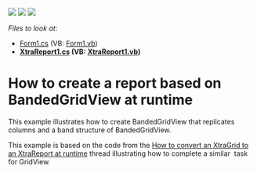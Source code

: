 <!-- default badges list -->
![](https://img.shields.io/endpoint?url=https://codecentral.devexpress.com/api/v1/VersionRange/128626722/14.1.8%2B)
[![](https://img.shields.io/badge/Open_in_DevExpress_Support_Center-FF7200?style=flat-square&logo=DevExpress&logoColor=white)](https://supportcenter.devexpress.com/ticket/details/T192075)
[![](https://img.shields.io/badge/📖_How_to_use_DevExpress_Examples-e9f6fc?style=flat-square)](https://docs.devexpress.com/GeneralInformation/403183)
<!-- default badges end -->
<!-- default file list -->
*Files to look at*:

* [Form1.cs](./CS/Form1.cs) (VB: [Form1.vb](./VB/Form1.vb))
* **[XtraReport1.cs](./CS/XtraReport1.cs) (VB: [XtraReport1.vb](./VB/XtraReport1.vb))**
<!-- default file list end -->
# How to create a report based on BandedGridView at runtime


<p>This example illustrates how to create BandedGridView that replicates columns and a band structure of BandedGridView.</p>
<p>This example is based on the code from the <a href="https://www.devexpress.com/Support/Center/p/E108">How to convert an XtraGrid to an XtraReport at runtime</a> thread illustrating how to complete a similar  task for GridView. </p>
<p> </p>

<br/>



